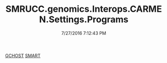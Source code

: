 ﻿---
title: SMRUCC.genomics.Interops.CARMEN.Settings.Programs
date: 7/27/2016 7:12:43 PM
---

[GCHOST](T-SMRUCC.genomics.Interops.CARMEN.Settings.Programs.GCHOST.html)
[SMART](T-SMRUCC.genomics.Interops.CARMEN.Settings.Programs.SMART.html)

